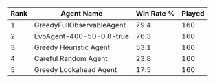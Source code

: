 | Rank | Agent Name | Win Rate % | Played |
|------|------------|----------|--------|
| 1 | GreedyFullObservableAgent | 79.4 | 160 |
| 2 | EvoAgent-400-50-0.8-true | 76.3 | 160 |
| 3 | Greedy Heuristic Agent | 53.1 | 160 |
| 4 | Careful Random Agent | 23.8 | 160 |
| 5 | Greedy Lookahead Agent | 17.5 | 160 |